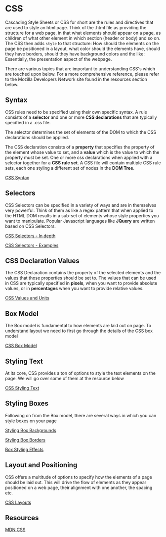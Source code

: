 # CSS 

Cascading Style Sheets or CSS for short are the rules and directives that are used to style an html page. Think of the .html file as
providing the structure for a web page, in that what elements should appear on a page, as children of what other element in which
section (header or body) and so on. The CSS then adds `style` to that structure: How should the elements on the page be positioned
in a layout, what color should the elements have, should they have borders, should they have background colors and the like: Essentially, the presentation aspect of the webpage.

There are various topics that are important to understanding CSS's which are touched upon below. For a more comprehensive reference,
please refer to the Mozilla Developers Network site found in the resources section below.


## Syntax
CSS rules need to be specified using their own specific syntax. A rule consists of a **selector** and one or more **CSS declarations** that are 
typically specified in a .css file.

The selector determines the set of elements of the DOM to which the CSS declarations should be applied. 

The CSS declaration consists of a **property** that specifies the property of the element whose value to set, and a **value** which is the value to which the property must be set. One or more css declarations when applied with a selector
together for a **CSS rule set**. A CSS file will contain multiple CSS rule sets, each one styling a different set of nodes in the **DOM Tree**.

[CSS Syntax](https://developer.mozilla.org/en-US/docs/Learn/Getting_started_with_the_web/CSS_basics)

## Selectors
CSS Selectors can be specified in a variety of ways and are in themselves very powerful. Think of them as like a regex pattern that 
when applied to the HTML DOM results in a sub-set of elements whose style properties you want to manipulate. Popular Javascript 
languages like **JQuery** are written based on CSS Selectors.

[CSS Selectors - In depth](https://developer.mozilla.org/en-US/docs/Learn/CSS/Introduction_to_CSS/Selectors)

[CSS Selectors - Examples](https://developer.mozilla.org/en-US/docs/Learn/CSS/First_steps/Getting_started)


## CSS Declaration Values
The CSS Declaration contains the property of the selected elements and the values that those properties should be set to. The values
that can be used in CSS are typically specified in **pixels**, when you want to provide absolute values, or in **percentages** 
when you want to provide relative values.

[CSS Values and Units](https://developer.mozilla.org/en-US/docs/Learn/CSS/Introduction_to_CSS/Values_and_units)

## Box Model
The Box model is fundamental to how elements are laid out on page. To understand layout we need to first go through the details of
the CSS box model

[CSS Box Model](https://developer.mozilla.org/en-US/docs/Learn/CSS/Introduction_to_CSS/Box_model)

## Styling Text
At its core, CSS provides a ton of options to style the text elements on the page. We will go over some of them at the resource
below

[CSS Styling Text](https://developer.mozilla.org/en-US/docs/Learn/CSS/Styling_text/Fundamentals)

## Styling Boxes
Following on from the Box model, there are several ways in which you can style boxes on your page

[Styling Box Backgrounds](https://developer.mozilla.org/en-US/docs/Learn/CSS/Styling_boxes/Backgrounds)

[Styling Box Borders](https://developer.mozilla.org/en-US/docs/Learn/CSS/Styling_boxes/Borders)

[Box Styling Effects](https://developer.mozilla.org/en-US/docs/Learn/CSS/Styling_boxes/Advanced_box_effects)


## Layout and Positioning
CSS offers a multitude of options to specify how the elements of a page should be laid out. This will drive the flow of elements
as they appear positioned on a web page, their alignment with one another, the spacing etc.

[CSS Layouts](https://developer.mozilla.org/en-US/docs/Learn/CSS/CSS_layout/Introduction)



## Resources
[MDN CSS](https://developer.mozilla.org/en-US/docs/Learn/CSS)